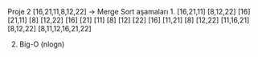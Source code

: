 Proje 2
[16,21,11,8,12,22] -> Merge Sort aşamaları
1. 
    [16,21,11]           [8,12,22]
    [16] [21,11]        [8] [12,22]
    [16] [21] [11]      [8] [12] [22]
    [16]  [11,21]       [8] [12,22]
        [11,16,21]          [8,12,22]
             [8,11,12,16,21,22]

2. Big-O (nlogn)